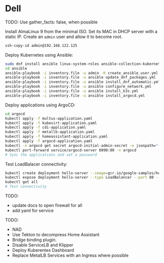 # Dell

TODO: Use gather_facts: false, when possible

Install AlmaLinux 9 from the minimal ISO. Set its MAC in DHCP server with a static IP. Create an `admin` user and allow it to become root.

```sh
ssh-copy-id admin@192.168.122.125
```

Deploy Kubernetes using Ansible:

```sh
sudo dnf install ansible linux-system-roles ansible-collection-kubernetes-core python3-kubernetes
cd ansible
ansible-playbook -i inventory.file -u admin -K create_ansible_user.yml
ansible-playbook -i inventory.file -u ansible update_dnf_packages.yml
ansible-playbook -i inventory.file -u ansible install_dnf_automatic.yml
ansible-playbook -i inventory.file -u ansible configure_network.yml
ansible-playbook -i inventory.file -u ansible install_k3s.yml
ansible-playbook -i inventory.file -u ansible install_argocd.yml
```

Deploy applications using ArgoCD:

```sh
cd argocd
kubectl apply -f multus-application.yaml
kubectl apply -f kubevirt-application.yaml
kubectl apply -f cdi-application.yaml
kubectl apply -f metallb-application.yaml
kubectl apply -f homeassistant-application.yaml
kubectl apply -f argocd-application.yaml
kubectl -n argocd get secret argocd-initial-admin-secret -o jsonpath="{.data.password}" | base64 -d
kubectl port-forward service/argocd-server 8090:80 -n argocd
# Sync the applications and set a password
```

Test LoadBalacer connectivity:

```sh
kubectl create deployment hello-server --image=gcr.io/google-samples/hello-app:1.0
kubectl expose deployment hello-server --type LoadBalancer --port 80 --target-port 8080
kubectl get all
# Test connectivity
```

TODO:
- update docs to open firewall for all
- add yaml for service

TODO:
- NAD
- Use Tekton to decompress Home Assistant
- Bridge binding plugin.
- Disable ServiceLB and Klipper
- Deploy Kuberentes Dashboard
- Replace MetalLB Services with an Ingress where possible
